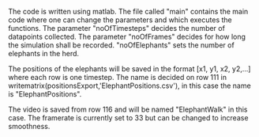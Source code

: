 The code is written using matlab. The file called "main" contains the main code where one can change the parameters and which executes the functions.
The parameter "noOfTimesteps" decides the number of datapoints collected. 
The parameter "noOfFrames" decides for how long the simulation shall be recorded.
"noOfElephants" sets the number of elephants in the herd.

The positions of the elephants will be saved in the format [x1, y1, x2, y2,...] where each row is one timestep. 
The name is decided on row 111 in writematrix(positionsExport,'ElephantPositions.csv'), in this case the name is "ElephantPositions".

The video is saved from row 116 and will be named "ElephantWalk" in this case. 
The framerate is currently set to 33 but can be changed to increase smoothness.
